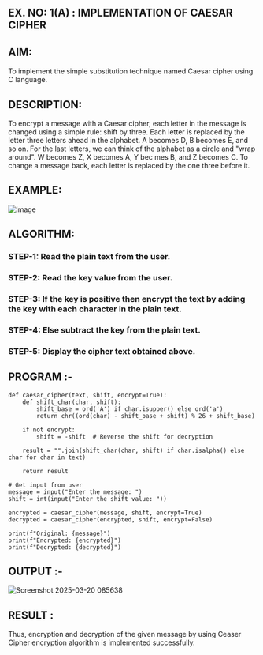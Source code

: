 ## EX. NO: 1(A) : IMPLEMENTATION OF CAESAR CIPHER
 

## AIM:

To implement the simple substitution technique named Caesar cipher using C language.

## DESCRIPTION:

To encrypt a message with a Caesar cipher, each letter in the message is changed using a simple rule: shift by three. Each letter is replaced by the letter three letters ahead in the alphabet. A becomes D, B becomes E, and so on. For the last letters, we can think of the
alphabet as a circle and "wrap around". W becomes Z, X becomes A, Y bec mes B, and Z
becomes C. To change a message back, each letter is replaced by the one three before it.

## EXAMPLE:



![image](https://github.com/Hemamanigandan/CNS/assets/149653568/eb9c6c43-8c80-4cdd-b9d4-91705a311c79)


## ALGORITHM:

### STEP-1: Read the plain text from the user.
### STEP-2: Read the key value from the user.
### STEP-3: If the key is positive then encrypt the text by adding the key with each character in the plain text.
### STEP-4: Else subtract the key from the plain text.
### STEP-5: Display the cipher text obtained above.


## PROGRAM :-
```
def caesar_cipher(text, shift, encrypt=True):
    def shift_char(char, shift):
        shift_base = ord('A') if char.isupper() else ord('a')
        return chr((ord(char) - shift_base + shift) % 26 + shift_base)
    
    if not encrypt:
        shift = -shift  # Reverse the shift for decryption
    
    result = "".join(shift_char(char, shift) if char.isalpha() else char for char in text)
    
    return result

# Get input from user
message = input("Enter the message: ")
shift = int(input("Enter the shift value: "))

encrypted = caesar_cipher(message, shift, encrypt=True)
decrypted = caesar_cipher(encrypted, shift, encrypt=False)

print(f"Original: {message}")
print(f"Encrypted: {encrypted}")
print(f"Decrypted: {decrypted}")
```

## OUTPUT :-

![Screenshot 2025-03-20 085638](https://github.com/user-attachments/assets/694b415e-171d-4e93-96ec-7163c1d1ebde)

## RESULT : 
  Thus, encryption and decryption of the given message by using Ceaser Cipher encryption algorithm is implemented successfully.

